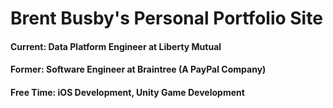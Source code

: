 # Brent Busby's Personal Portfolio Site

#### Current: Data Platform Engineer at Liberty Mutual

#### Former: Software Engineer at Braintree (A PayPal Company)

#### Free Time: iOS Development, Unity Game Development
